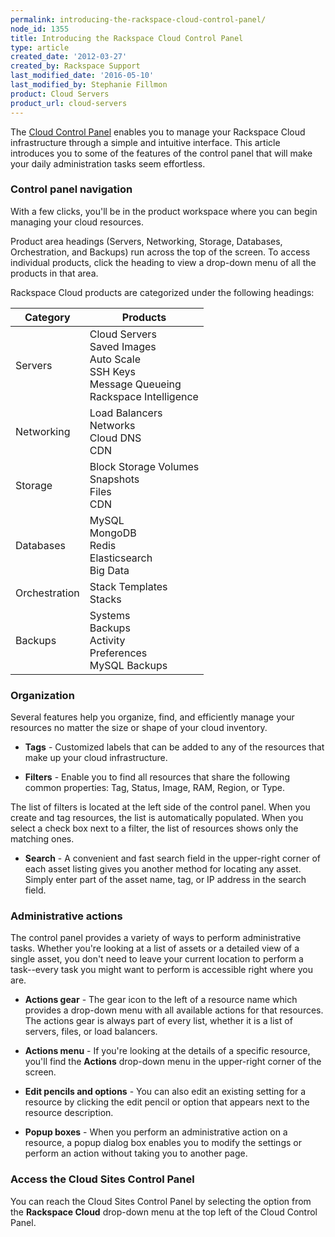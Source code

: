 ```yaml
---
permalink: introducing-the-rackspace-cloud-control-panel/
node_id: 1355
title: Introducing the Rackspace Cloud Control Panel
type: article
created_date: '2012-03-27'
created_by: Rackspace Support
last_modified_date: '2016-05-10'
last_modified_by: Stephanie Fillmon
product: Cloud Servers
product_url: cloud-servers
---
```


The [Cloud Control Panel](https://mycloud.rackspace.com) enables you to manage
your Rackspace Cloud infrastructure through a simple and intuitive
interface. This article introduces you to some of the features of the
control panel that will make your daily administration tasks seem
effortless.

### Control panel navigation

With a few clicks, you'll be in the product workspace where you can
begin managing your cloud resources.

Product area headings (Servers, Networking, Storage, Databases,
Orchestration, and Backups) run across the top of the screen. To access
individual products, click the heading to view a drop-down menu of all
the products in that area.

Rackspace Cloud products are categorized under the following headings:

| Category | Products |
| --- | --- |
| Servers | Cloud Servers <br />Saved Images <br />Auto Scale <br />SSH Keys <br />Message Queueing <br />Rackspace Intelligence |
| Networking | Load Balancers <br />Networks <br />Cloud DNS <br /> CDN |
| Storage | Block Storage Volumes <br />Snapshots <br />Files <br />CDN |
| Databases | MySQL <br />MongoDB <br />Redis <br />Elasticsearch <br />Big Data |
| Orchestration | Stack Templates <br />Stacks |
| Backups | Systems <br />Backups <br />Activity <br />Preferences <br />MySQL Backups |

### Organization

Several features help you organize, find, and efficiently manage your
resources no matter the size or shape of your cloud inventory.

-  **Tags** - Customized labels that can be added to any of the resources that make up your cloud infrastructure.

-  **Filters** - Enable you to find all resources that share the following common properties: Tag, Status, Image, RAM, Region, or Type.

  The list of filters is located at the left side of the control panel. When you create and tag resources, the list is automatically populated. When you select a check box next to a filter, the list of resources shows only the matching ones.

-  **Search** - A convenient and fast search field in the upper-right corner of each
asset listing gives you another method for locating any asset. Simply
enter part of the asset name, tag, or IP address in the search field.

### Administrative actions

The control panel provides a variety of ways to perform administrative
tasks. Whether you're looking at a list of assets or a detailed view of
a single asset, you don't need to leave your current location to perform
a task--every task you might want to perform is accessible right where
you are.

-  **Actions gear** - The gear icon to the left of a resource name which provides a drop-down menu with all available actions for that resources. The actions gear is always part of every list, whether it is a list of servers, files, or load balancers.

-  **Actions menu** - If you're looking at the details of a specific resource, you'll find the
**Actions** drop-down menu in the upper-right corner of the screen.

-  **Edit pencils and options** - You can also edit an existing setting for a resource by clicking the
edit pencil or option that appears next to the resource description.

-  **Popup boxes** -  When you perform an administrative action on a resource, a popup dialog
box enables you to modify the settings or perform an action without taking you
to another page.

### Access the Cloud Sites Control Panel

You can reach the Cloud Sites Control Panel by selecting the option from
the **Rackspace Cloud** drop-down menu at the top left of the Cloud
Control Panel.

